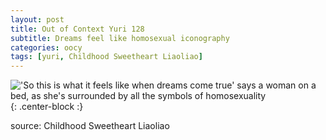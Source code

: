 ```yaml
---
layout: post
title: Out of Context Yuri 128
subtitle: Dreams feel like homosexual iconography
categories: oocy
tags: [yuri, Childhood Sweetheart Liaoliao]
---
```



!['So this is what it feels like when dreams come true' says a woman on a bed, as she's surrounded by all the symbols of homosexuality](https://imgur.com/idnMc3u.png){: .center-block :}



source: Childhood Sweetheart Liaoliao